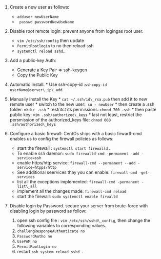 1. Create a new user as follows:
    * ``` adduser newUserName      ```
    * ``` passwd passwordNewUseName```

2. Disable root remote login: prevent anyone from logingas root user.
    * ```vim /etc/ssh/config``` then update
    * ```PermitRootlogin``` to no then reload ssh
    * ```systemctl reload sshd```..

3. Add a public-key Auth:
    * Generate a Key Pair => ssh-keygen 
    * Copy the Public Key

  1. Automatic Install.
    * Use ssh-copy-id :``` sshcopy-id userName@server\_ip\_add ```.

  2. Manually install the Key
    * ```cat ~/.ssh/id\_rsa.pub``` then add it to new remote user 
    * switch to the new user:``` su - newUser```
    * then create a .ssh folder: ```mkdir .ssh```
    * restritct its permissions: ```chmod 700 .ssh```
    * then paste public key: ```vim .ssh/authorized\_keys```
    * last not least, restrict the persmission of the authorized\_keys file: ```chmod 600 .ssh/authorized\_keys```


4. Configure a basic firewall:
 CentOs ships with a basic firwarll-cmd enables us to config the firewall policies as follows:
    * start the firewall : ```
                           systemctl start firewalld
                         ``` .
    * To enable ssh daemon: ```sudo firewalld-cmd -permanent -add -service=ssh```
    * enable https/http service: ```firewall-cmd --permanent --add -service=htpps/http```
    *  See additional seervices thay you can enable: ```firewall-cmd -get-services```
    * list all the exceptions implemented: ```firewall-cmd -permanent -list\_all```
    * implement all the changes made: ```firewall-cmd reload```
    * start the firewall: ```sudo systemctl enable firwalld```
 
 5. Disable login by Password. secure your server from brute-force with disabling login by password as follow:
    1. open ssh config file : ```vim /etc/ssh/sshd\_config```, then change the following variables to corresponding values.
    2. ```challengResponseAuthenticate no```
    3. ```PasswordAutho no```
    4. ```UsePAM no ```
    5. ```PermitRootLogin no ```
    6. restart ```ssh system reload sshd ```.
